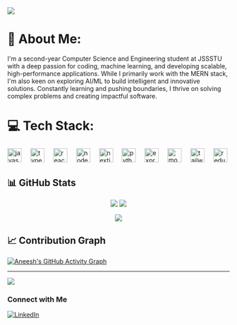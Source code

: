 <img src="https://github.com/Anmol-Baranwal/Cool-GIFs-For-GitHub/assets/74038190/d48893bd-0757-481c-8d7e-ba3e163feae7" />


# 💫 About Me:
I'm a second-year Computer Science and Engineering student at JSSSTU with a deep passion for coding, machine learning, and developing scalable, high-performance applications. While I primarily work with the MERN stack, I'm also keen on exploring AI/ML to build intelligent and innovative solutions. Constantly learning and pushing boundaries, I thrive on solving complex problems and creating impactful software.


# 💻 Tech Stack:
###

<div align="left">
  <img src="https://cdn.jsdelivr.net/gh/devicons/devicon/icons/javascript/javascript-original.svg" height="32" alt="javascript logo"  />
  <img width="12" />
  <img src="https://cdn.jsdelivr.net/gh/devicons/devicon/icons/typescript/typescript-original.svg" height="32" alt="typescript logo"  />
  <img width="12" />
  <img src="https://cdn.jsdelivr.net/gh/devicons/devicon/icons/react/react-original.svg" height="32" alt="react logo"  />
  <img width="12" />
  <img src="https://cdn.simpleicons.org/nodedotjs/339933" height="32" alt="nodejs logo"  />
  <img width="12" />
  <img src="https://cdn.jsdelivr.net/gh/devicons/devicon/icons/nextjs/nextjs-original.svg" height="32" alt="nextjs logo"  />
  <img width="12" />
  <img src="https://cdn.jsdelivr.net/gh/devicons/devicon/icons/python/python-original.svg" height="32" alt="python logo"  />
  <img width="12" />
  <img src="https://skillicons.dev/icons?i=express" height="32" alt="express logo"  />
  <img width="12" />
  <img src="https://cdn.simpleicons.org/mongodb/47A248" height="32" alt="mongodb logo"  />
  <img width="12" />
  <img src="https://cdn.simpleicons.org/tailwindcss/06B6D4" height="32" alt="tailwindcss logo"  />
  <img width="12" />
  <img src="https://cdn.simpleicons.org/redux/764ABC" height="32" alt="redux logo"  />
  <img width="12" />
</div>


###

###
## 📊 GitHub Stats

<p align="center">
  <img src="https://github-readme-stats.vercel.app/api?username=aneeshsunganahalli&theme=dark&hide_border=false&include_all_commits=true&count_private=true" />
  <img src="https://github-readme-stats.vercel.app/api/top-langs/?username=aneeshsunganahalli&theme=dark&hide_border=false&include_all_commits=true&count_private=true&layout=compact" />
</p>

<p align="center">
  <img src="https://github-readme-streak-stats.herokuapp.com/?user=aneeshsunganahalli&theme=dark&hide_border=false" />
</p>

## 📈 Contribution Graph

[![Aneesh's GitHub Activity Graph](https://github-readme-activity-graph.vercel.app/graph?username=aneeshsunganahalli&theme=react-dark)](https://github.com/ashutosh00710/github-readme-activity-graph)


---
[![](https://visitcount.itsvg.in/api?id=aneeshsunganahalli&icon=0&color=0)](https://visitcount.itsvg.in)

### Connect with Me

[![LinkedIn](https://img.shields.io/badge/LinkedIn-%230077B5.svg?style=for-the-badge&logo=linkedin&logoColor=white)](https://www.linkedin.com/in/aneeshs05//)

